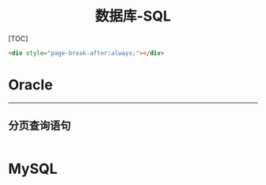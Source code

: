 <h1><center>数据库-SQL</center></h1>

[TOC]

```html
<div style="page-break-after:always;"></div>
```

# Oracle

***

## 分页查询语句

```sql

```























# MySQL